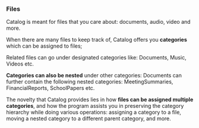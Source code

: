 ### Files

Catalog is meant for files that you care about: documents, audio, video and more.

When there are many files to keep track of, Catalog offers you **categories** which can be assigned
to files;

Related files can go under designated categories like: Documents, Music, Videos etc.

**Categories can also be nested** under other categories: Documents can further contain the
following nested categories: MeetingSummaries, FinancialReports, SchoolPapers etc.

The novelty that Catalog provides lies in how **files can be assigned multiple categories**, and how
the program assists you in preserving the category hierarchy while doing various operations:
assigning a category to a file, moving a nested category to a different parent category, and more.
